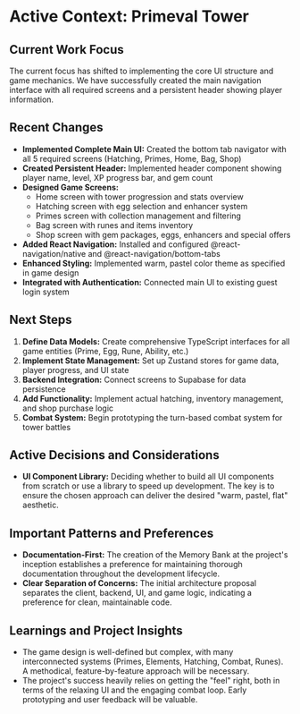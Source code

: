 # Active Context: Primeval Tower

## Current Work Focus
The current focus has shifted to implementing the core UI structure and game mechanics. We have successfully created the main navigation interface with all required screens and a persistent header showing player information.

## Recent Changes
- **Implemented Complete Main UI:** Created the bottom tab navigator with all 5 required screens (Hatching, Primes, Home, Bag, Shop)
- **Created Persistent Header:** Implemented header component showing player name, level, XP progress bar, and gem count
- **Designed Game Screens:** 
  - Home screen with tower progression and stats overview
  - Hatching screen with egg selection and enhancer system
  - Primes screen with collection management and filtering
  - Bag screen with runes and items inventory
  - Shop screen with gem packages, eggs, enhancers and special offers
- **Added React Navigation:** Installed and configured @react-navigation/native and @react-navigation/bottom-tabs
- **Enhanced Styling:** Implemented warm, pastel color theme as specified in game design
- **Integrated with Authentication:** Connected main UI to existing guest login system

## Next Steps
1.  **Define Data Models:** Create comprehensive TypeScript interfaces for all game entities (Prime, Egg, Rune, Ability, etc.)
2.  **Implement State Management:** Set up Zustand stores for game data, player progress, and UI state
3.  **Backend Integration:** Connect screens to Supabase for data persistence
4.  **Add Functionality:** Implement actual hatching, inventory management, and shop purchase logic
5.  **Combat System:** Begin prototyping the turn-based combat system for tower battles

## Active Decisions and Considerations
- **UI Component Library:** Deciding whether to build all UI components from scratch or use a library to speed up development. The key is to ensure the chosen approach can deliver the desired "warm, pastel, flat" aesthetic.

## Important Patterns and Preferences
- **Documentation-First:** The creation of the Memory Bank at the project's inception establishes a preference for maintaining thorough documentation throughout the development lifecycle.
- **Clear Separation of Concerns:** The initial architecture proposal separates the client, backend, UI, and game logic, indicating a preference for clean, maintainable code.

## Learnings and Project Insights
- The game design is well-defined but complex, with many interconnected systems (Primes, Elements, Hatching, Combat, Runes). A methodical, feature-by-feature approach will be necessary.
- The project's success heavily relies on getting the "feel" right, both in terms of the relaxing UI and the engaging combat loop. Early prototyping and user feedback will be valuable. 